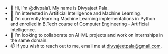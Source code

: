 - 👋 Hi, I’m @divpala1. My name is Divyajeet Pala.
- 👀 I’m interested in Artificial Intelligence and Machine Learning.
- 🌱 I’m currently learning Machine Learning implementations in Python and enrolled in B.Tech course of Computer Engineering - Artificial Intelligence.
- 💞️ I’m looking to collaborate on AI-ML projects and work on internships in the same domain.
- 📫 If you wish to reach out to me, email me at divyajeetpala@gmail.com.

<!---
divpala1/divpala1 is a ✨ special ✨ repository because its `README.md` (this file) appears on your GitHub profile.
You can click the Preview link to take a look at your changes.
--->
